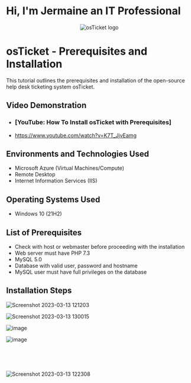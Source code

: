 # Hi, I'm Jermaine an IT Professional 
<p align="center">
<img src="https://i.imgur.com/Clzj7Xs.png" alt="osTicket logo"/>
</p>

<h1>osTicket - Prerequisites and Installation</h1>
This tutorial outlines the prerequisites and installation of the open-source help desk ticketing system osTicket.<br />


<h2>Video Demonstration</h2>

- ### [YouTube: How To Install osTicket with Prerequisites]
- https://www.youtube.com/watch?v=K7T_JjvEamg
<h2>Environments and Technologies Used</h2>

- Microsoft Azure (Virtual Machines/Compute)
- Remote Desktop
- Internet Information Services (IIS)

<h2>Operating Systems Used </h2>

- Windows 10</b> (21H2)

<h2>List of Prerequisites</h2>

- Check with host or webmaster before proceeding with the installation 
- Web server must have PHP 7.3
- MySQL 5.0
- Database with valid user, password and hostname
- MySQL user must have full privileges on the database

<h2>Installation Steps</h2>

 ![Screenshot 2023-03-13 121203](https://user-images.githubusercontent.com/126797177/224787159-7dd6628a-e26c-4f84-8b64-9119b23ace65.png)
 
 
 
 ![Screenshot 2023-03-13 130015](https://user-images.githubusercontent.com/126797177/224788919-d34c9e1d-332d-4728-b7ad-98d9c33a9ff5.png)

 
 
 
 ![image](https://user-images.githubusercontent.com/126797177/224789742-4a676aab-0fe8-4a5e-a1ed-780b15476e53.png)
 
 
 
 ![image](https://user-images.githubusercontent.com/126797177/224790768-e92d14b9-9dff-45ae-b6c3-9f34c3e54c21.png)

<p>

</p>
<br />

</p>
<br />


![Screenshot 2023-03-13 122308](https://user-images.githubusercontent.com/126797177/224786453-42b1ad5e-95b9-4d5c-9810-ac2fe09c030a.png)
